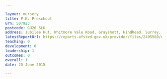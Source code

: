 ```yaml
---

layout: nursery
title: P.K. Preschool
urn: 507923
postcode: GU26 6LU
address: Jubilee Hut, Whitmore Vale Road, Grayshott, Hindhead, Surrey, GU26 6LU
latestReportUrl: https://reports.ofsted.gov.uk/provider/files/2495569/urn/507923.pdf
teaching: 0
development: 0
leadership: 1
outcomes: 0
overall: 1
date: 25 June 2015

---
```

